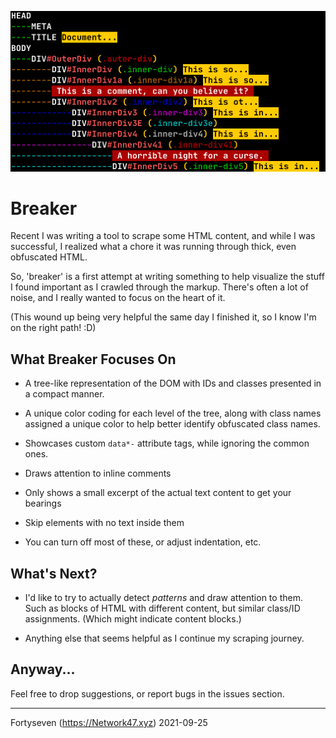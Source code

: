 ![Breaker In Action](docs/readme-screenshot.png)

# Breaker
Recent I was writing a tool to scrape some HTML content, and while I was
successful, I realized what a chore it was running through thick, even
obfuscated HTML.

So, 'breaker' is a first attempt at writing something to help visualize the
stuff I found important as I crawled through the markup. There's often a lot of
noise, and I really wanted to focus on the heart of it.

(This wound up being very helpful the same day I finished it, so I know I'm on
the right path! :D)

## What Breaker Focuses On

- A tree-like representation of the DOM with IDs and classes presented in
  a compact manner.

- A unique color coding for each level of the tree, along with class names
  assigned a unique color to help better identify obfuscated class names.

- Showcases custom `data*-` attribute tags, while ignoring the common ones.

- Draws attention to inline comments

- Only shows a small excerpt of the actual text content to get your bearings

- Skip elements with no text inside them

- You can turn off most of these, or adjust indentation, etc.

## What's Next?
- I'd like to try to actually detect _patterns_ and draw attention to them.
  Such as blocks of HTML with different content, but similar class/ID
  assignments. (Which might indicate content blocks.)

- Anything else that seems helpful as I continue my scraping journey.


## Anyway...
Feel free to drop suggestions, or report bugs in the issues section.


---
Fortyseven (https://Network47.xyz)
2021-09-25
